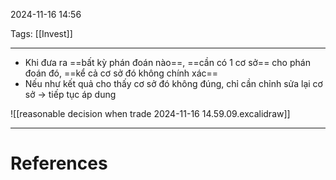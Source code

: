 2024-11-16 14:56

Tags: [[Invest]]

---

- Khi đưa ra ==bất kỳ phán đoán nào==, ==cần có 1 cơ sở== cho phán đoán đó, ==kể cả cơ sở đó không chính xác==
- Nếu như kết quả cho thấy cơ sở đó không đúng, chỉ cần chỉnh sửa lại cơ sở -> tiếp tục áp dung

![[reasonable decision when trade 2024-11-16 14.59.09.excalidraw]]

---
# References